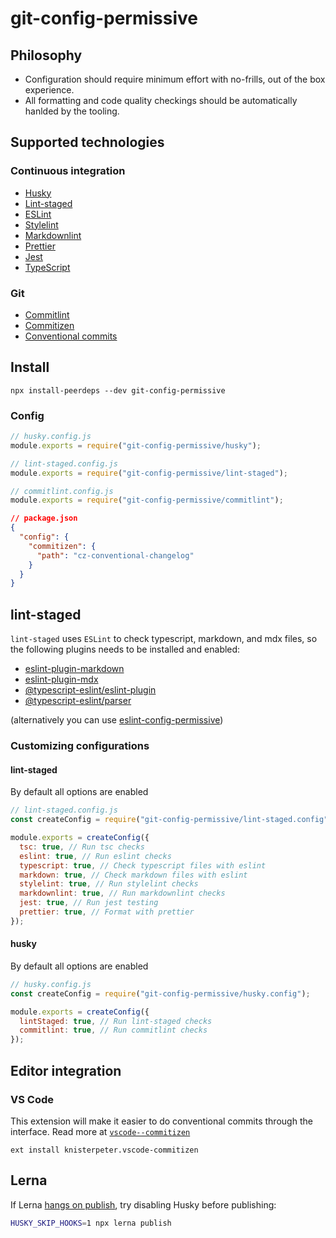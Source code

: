# git-config-permissive

## Philosophy

- Configuration should require minimum effort with no-frills, out of the box experience.
- All formatting and code quality checkings should be automatically hanlded by the tooling.

## Supported technologies

### Continuous integration

- [Husky](https://github.com/typicode/husky)
- [Lint-staged](https://github.com/okonet/lint-staged)
- [ESLint](https://eslint.org/)
- [Stylelint](https://stylelint.io/)
- [Markdownlint](https://github.com/DavidAnson/markdownlint)
- [Prettier](https://prettier.io/)
- [Jest](https://jestjs.io/)
- [TypeScript](https://www.typescriptlang.org/)

### Git

- [Commitlint](https://commitlint.js.org/)
- [Commitizen](https://github.com/commitizen/cz-cli)
- [Conventional commits](https://www.conventionalcommits.org/)

## Install

```shell
npx install-peerdeps --dev git-config-permissive
```

### Config

```js
// husky.config.js
module.exports = require("git-config-permissive/husky");
```

```js
// lint-staged.config.js
module.exports = require("git-config-permissive/lint-staged");
```

```js
// commitlint.config.js
module.exports = require("git-config-permissive/commitlint");
```

```json
// package.json
{
  "config": {
    "commitizen": {
      "path": "cz-conventional-changelog"
    }
  }
}
```

## lint-staged

`lint-staged` uses `ESLint` to check typescript, markdown, and mdx files, so the following plugins needs to be installed and enabled:

- [eslint-plugin-markdown](https://github.com/eslint/eslint-plugin-markdown)
- [eslint-plugin-mdx](https://github.com/mdx-js/eslint-mdx/tree/master/packages/eslint-plugin-mdx)
- [@typescript-eslint/eslint-plugin](https://github.com/typescript-eslint/typescript-eslint/tree/master/packages/eslint-plugin)
- [@typescript-eslint/parser](https://github.com/typescript-eslint/typescript-eslint/tree/master/packages/parser)

(alternatively you can use [eslint-config-permissive](https://github.com/katawaredev/config/tree/master/packages/eslint-config-permissive))

### Customizing configurations

#### lint-staged

By default all options are enabled

```js
// lint-staged.config.js
const createConfig = require("git-config-permissive/lint-staged.config");

module.exports = createConfig({
  tsc: true, // Run tsc checks
  eslint: true, // Run eslint checks
  typescript: true, // Check typescript files with eslint
  markdown: true, // Check markdown files with eslint
  stylelint: true, // Run stylelint checks
  markdownlint: true, // Run markdownlint checks
  jest: true, // Run jest testing
  prettier: true, // Format with prettier
});
```

#### husky

By default all options are enabled

```js
// husky.config.js
const createConfig = require("git-config-permissive/husky.config");

module.exports = createConfig({
  lintStaged: true, // Run lint-staged checks
  commitlint: true, // Run commitlint checks
});
```

## Editor integration

### VS Code

This extension will make it easier to do conventional commits through the interface. Read more at [`vscode--commitizen`](https://github.com/KnisterPeter/vscode-commitizen)

```shell
ext install knisterpeter.vscode-commitizen
```

## Lerna

If Lerna [hangs on publish](https://github.com/lerna/lerna/issues/2664), try disabling Husky before publishing:

```sh
HUSKY_SKIP_HOOKS=1 npx lerna publish
```
